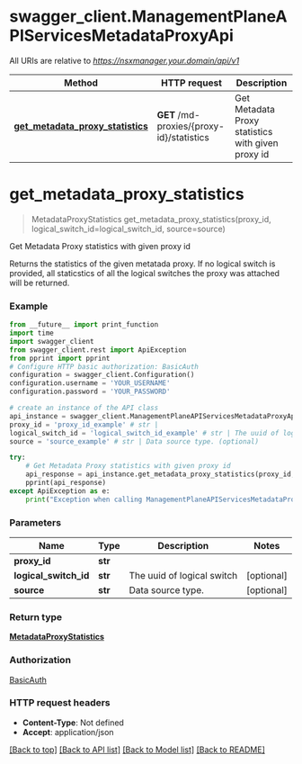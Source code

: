 # swagger_client.ManagementPlaneAPIServicesMetadataProxyApi

All URIs are relative to *https://nsxmanager.your.domain/api/v1*

Method | HTTP request | Description
------------- | ------------- | -------------
[**get_metadata_proxy_statistics**](ManagementPlaneAPIServicesMetadataProxyApi.md#get_metadata_proxy_statistics) | **GET** /md-proxies/{proxy-id}/statistics | Get Metadata Proxy statistics with given proxy id

# **get_metadata_proxy_statistics**
> MetadataProxyStatistics get_metadata_proxy_statistics(proxy_id, logical_switch_id=logical_switch_id, source=source)

Get Metadata Proxy statistics with given proxy id

Returns the statistics of the given metatada proxy. If no logical switch is provided, all staticstics of all the logical switches the proxy was attached will be returned. 

### Example
```python
from __future__ import print_function
import time
import swagger_client
from swagger_client.rest import ApiException
from pprint import pprint
# Configure HTTP basic authorization: BasicAuth
configuration = swagger_client.Configuration()
configuration.username = 'YOUR_USERNAME'
configuration.password = 'YOUR_PASSWORD'

# create an instance of the API class
api_instance = swagger_client.ManagementPlaneAPIServicesMetadataProxyApi(swagger_client.ApiClient(configuration))
proxy_id = 'proxy_id_example' # str | 
logical_switch_id = 'logical_switch_id_example' # str | The uuid of logical switch (optional)
source = 'source_example' # str | Data source type. (optional)

try:
    # Get Metadata Proxy statistics with given proxy id
    api_response = api_instance.get_metadata_proxy_statistics(proxy_id, logical_switch_id=logical_switch_id, source=source)
    pprint(api_response)
except ApiException as e:
    print("Exception when calling ManagementPlaneAPIServicesMetadataProxyApi->get_metadata_proxy_statistics: %s\n" % e)
```

### Parameters

Name | Type | Description  | Notes
------------- | ------------- | ------------- | -------------
 **proxy_id** | **str**|  | 
 **logical_switch_id** | **str**| The uuid of logical switch | [optional] 
 **source** | **str**| Data source type. | [optional] 

### Return type

[**MetadataProxyStatistics**](MetadataProxyStatistics.md)

### Authorization

[BasicAuth](../README.md#BasicAuth)

### HTTP request headers

 - **Content-Type**: Not defined
 - **Accept**: application/json

[[Back to top]](#) [[Back to API list]](../README.md#documentation-for-api-endpoints) [[Back to Model list]](../README.md#documentation-for-models) [[Back to README]](../README.md)

